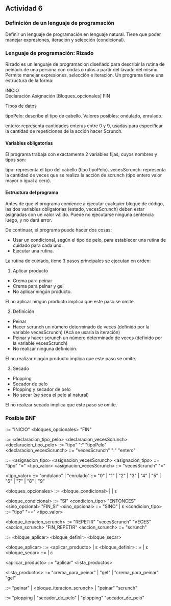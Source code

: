 ## Actividad 6

### Definición de un lenguaje de programación

Definir un lenguaje de programación en lenguaje natural. Tiene que poder manejar expresiones, iteración y selección (condicional).

### Lenguaje de programación: Rizado

Rizado es un lenguaje de programación diseñado para describir la rutina de peinado de una persona con ondas o rulos a partir del lavado del mismo.
Permite manejar expresiones, selección e iteración.
Un programa tiene una estructura de la forma:

INICIO  
Declaración
Asignación
[Bloques_opcionales]
FIN

Tipos de datos

tipoPelo: describe el tipo de cabello.
Valores posibles: ondulado, enrulado.

entero: representa cantidades enteras entre 0 y 9, usadas para especificar la cantidad de repeticiones de la acción hacer Scrunch.


#### Variables obligatorias

El programa trabaja con exactamente 2 variables fijas, cuyos nombres y tipos son:

tipo: representa el tipo del cabello (tipo tipoPelo).
vecesScrunch: representa la cantidad de veces que se realiza la acción de scrunch (tipo entero valor mayor o igual a cero).


#### Estructura del programa

Antes de que el programa comience a ejecutar cualquier bloque de código, las dos variables obligatorias (estado, vecesScrunch) deben estar asignadas con un valor válido.
Puede no ejecutarse ninguna sentencia luego, y no dará error.


De continuar, el programa puede hacer dos cosas:

* Usar un condicional, según el tipo de pelo, para establecer una rutina de cuidado para cada uno.
* Ejecutar una rutina.

La rutina de cuidado, tiene 3 pasos principales se ejecutan en orden:

1. Aplicar producto

* Crema para peinar
* Crema para peinar y gel
* No aplicar ningún producto.

El no aplicar ningún producto implica que este paso se omite.


2. Definición

* Peinar
* Hacer scrunch un número determinado de veces (definido por la variable vecesScrunch) (Acá se usaría la iteración)
* Peinar y hacer scrunch un número determinado de veces (definido por la variable vecesScrunch)
* No realizar ninguna definición.

El no realizar ningún producto implica que este paso se omite.


3. Secado

* Plopping
* Secador de pelo
* Plopping y secador de pelo
* No secar (se seca el pelo al natural)

El no realizar secado implica que este paso se omite.


### Posible BNF

<programa> ::= "INICIO" <declaraciones> <asignaciones> <bloques_opcionales> "FIN"

<declaraciones> ::= <declaracion_tipo_pelo> <declaracion_vecesScrunch>
<declaracion_tipo_pelo> ::= "tipo" ":" "tipoPelo"
<declaracion_vecesScrunch> ::= "vecesScrunch" ":" "entero"

<asignaciones> ::= <asignacion_tipo> <asignacion_vecesScrunch>
<asignacion_tipo> ::= "tipo" "=" <tipo_valor>
<asignacion_vecesScrunch> ::= "vecesScrunch" "=" <digito>

<tipo_valor> ::= "ondulado" | "enrulado"
<digito> ::= "0" | "1" | "2" | "3" | "4" | "5" | "6" | "7" | "8" | "9"

<bloques_opcionales> ::= <bloque_condicional> | <rutina> | ε

<bloque_condicional> ::= "SI" <condicion_tipo> "ENTONCES" <rutina> <sino_opcional> "FIN_SI"
<sino_opcional> ::= "SINO" <rutina> | ε
<condicion_tipo> ::= "tipo" "==" <tipo_valor>

<bloque_iteracion_scrunch> ::= "REPETIR" "vecesScrunch" "VECES" <accion_scrunch> "FIN_REPETIR"
<accion_scrunch> ::= "scrunch"

<rutina> ::= <bloque_aplicar> <bloque_definir> <bloque_secar>

<bloque_aplicar> ::= <aplicar_producto> | ε
<bloque_definir> ::= <definir> | ε
<bloque_secar> ::= <secar> | ε

<aplicar_producto> ::= "aplicar" <lista_productos>

<lista_productos> ::= "crema_para_peinar" | "gel" | "crema_para_peinar" "gel"

<definir> ::= "peinar" | <bloque_iteracion_scrunch> | "peinar" "scrunch"

<secar> ::= "plopping | "secador_de_pelo" | "plopping" "secador_de_pelo"

